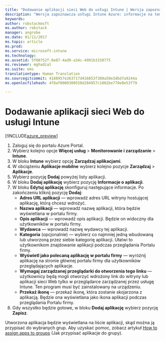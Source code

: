 ```yaml
---
title: "Dodawanie aplikacji sieci Web do usługi Intune | Wersja zapoznawcza usługi Intune Azure | Dokumentacja firmy Microsoft"
description: "Wersja zapoznawcza usługi Intune Azure: informacje na temat dodawania aplikacji sieci Web do usługi Intune."
keywords: 
author: robstackmsft
ms.author: robstack
manager: angrobe
ms.date: 01/11/2017
ms.topic: article
ms.prod: 
ms.service: microsoft-intune
ms.technology: 
ms.assetid: 5f08752f-0e87-4ad9-a34c-4991b3150775
ms.reviewer: mghadial
ms.suite: ems
translationtype: Human Translation
ms.sourcegitcommit: 4188957e263717d416853f308a50e3dbd7a9244a
ms.openlocfilehash: 4f8af0008300550d284957c1002be779e0e53f79

---
```


# <a name="how-to-add-web-apps-to-intune"></a>Dodawanie aplikacji sieci Web do usługi Intune

[!INCLUDE[azure_preview](../includes/azure_preview.md)]

1. Zaloguj się do portalu Azure Portal.
2. Wybierz kolejno opcje **Więcej usług** > **Monitorowanie i zarządzanie** > **Intune**.
3. W bloku **Intune** wybierz opcję **Zarządzaj aplikacjami**.
4. W obciążeniu **Aplikacje mobilne** wybierz kolejno pozycje **Zarządzaj** > **Aplikacje**.
5. Wybierz pozycję **Dodaj** powyżej listy aplikacji.
6. W bloku **Dodaj aplikację** wybierz pozycję **Informacje o aplikacji**.
7. W bloku **Edytuj aplikację** skonfiguruj następujące informacje. Po zakończeniu kliknij pozycję **Dodaj**:
    - **Adres URL aplikacji** — wprowadź adres URL witryny hostującej aplikację, którą chcesz wdrożyć.
    - **Nazwa aplikacji** — wprowadź nazwę aplikacji, która będzie wyświetlana w portalu firmy.
    - **Opis aplikacji** — wprowadź opis aplikacji. Będzie on widoczny dla użytkowników w portalu firmy.
    - **Wydawca** — wprowadź nazwę wydawcy tej aplikacji.
    - **Kategoria** (opcjonalnie) — wybierz co najmniej jedną wbudowaną lub utworzoną przez siebie kategorię aplikacji. Ułatwi to użytkownikom znajdowanie aplikacji podczas przeglądania Portalu firmy.
    - **Wyświetl jako polecaną aplikację w portalu firmy** — wyróżnij aplikację na stronie głównej portalu firmy dla użytkowników przeglądających aplikacje.
    - **Wymagaj zarządzanej przeglądarki do otworzenia tego linku** — użytkownicy będą mogli otworzyć wdrożony link do witryny lub aplikacji sieci Web tylko w przeglądarce zarządzanej przez usługę Intune. Ten program musi być zainstalowany na urządzeniu.
    - **Przekaż ikonę** — przekaż ikonę, która zostanie skojarzona z aplikacją. Będzie ona wyświetlana jako ikona aplikacji podczas przeglądania Portalu firmy.
8. Gdy wszystko będzie gotowe, w bloku **Dodaj aplikację** wybierz pozycję **Zapisz**.

Utworzona aplikacja będzie wyświetlana na liście aplikacji, skąd można ją przypisać do wybranych grup. Aby uzyskać pomoc, zobacz artykuł [How to assign apps to groups](/intune-azure/manage-apps/deploy-apps) (Jak przypisać aplikacje do grupy).


<!--HONumber=Feb17_HO1-->


